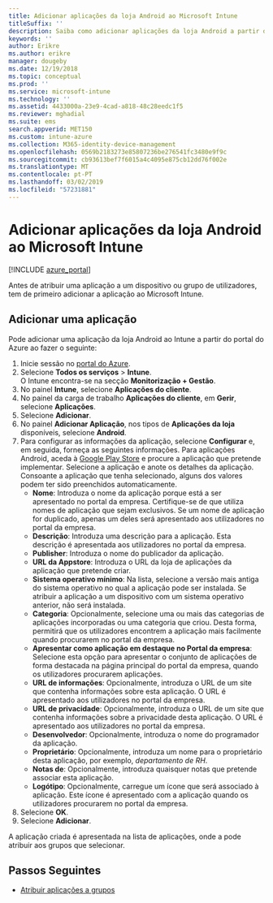 ```yaml
---
title: Adicionar aplicações da loja Android ao Microsoft Intune
titleSuffix: ''
description: Saiba como adicionar aplicações da loja Android a partir da Google Play store ao Microsoft Intune.
keywords: ''
author: Erikre
ms.author: erikre
manager: dougeby
ms.date: 12/19/2018
ms.topic: conceptual
ms.prod: ''
ms.service: microsoft-intune
ms.technology: ''
ms.assetid: 4433000a-23e9-4cad-a818-48c28eedc1f5
ms.reviewer: mghadial
ms.suite: ems
search.appverid: MET150
ms.custom: intune-azure
ms.collection: M365-identity-device-management
ms.openlocfilehash: 0569b2183273e85807236be276541fc3480e9f9c
ms.sourcegitcommit: cb93613bef7f6015a4c4095e875cb12dd76f002e
ms.translationtype: MT
ms.contentlocale: pt-PT
ms.lasthandoff: 03/02/2019
ms.locfileid: "57231881"
---
```

# <a name="add-android-store-apps-to-microsoft-intune"></a>Adicionar aplicações da loja Android ao Microsoft Intune

[!INCLUDE [azure_portal](./includes/azure_portal.md)]

Antes de atribuir uma aplicação a um dispositivo ou grupo de utilizadores, tem de primeiro adicionar a aplicação ao Microsoft Intune. 

## <a name="add-an-app"></a>Adicionar uma aplicação

Pode adicionar uma aplicação da loja Android ao Intune a partir do portal do Azure ao fazer o seguinte:

1. Inicie sessão no [portal do Azure](https://portal.azure.com).
2. Selecione **Todos os serviços** > **Intune**.  
    O Intune encontra-se na secção **Monitorização + Gestão**.
3. No painel **Intune**, selecione **Aplicações do cliente**.
4. No painel da carga de trabalho **Aplicações do cliente**, em **Gerir**, selecione **Aplicações**.
5. Selecione **Adicionar**.
6. No painel **Adicionar Aplicação**, nos tipos de **Aplicações da loja** disponíveis, selecione **Android**.
7. Para configurar as informações da aplicação, selecione **Configurar** e, em seguida, forneça as seguintes informações. Para aplicações Android, aceda à [Google Play Store](https://play.google.com/store) e procure a aplicação que pretende implementar. Selecione a aplicação e anote os detalhes da aplicação. Consoante a aplicação que tenha selecionado, alguns dos valores podem ter sido preenchidos automaticamente.
    - **Nome**: Introduza o nome da aplicação porque está a ser apresentado no portal da empresa. Certifique-se de que utiliza nomes de aplicação que sejam exclusivos. Se um nome de aplicação for duplicado, apenas um deles será apresentado aos utilizadores no portal da empresa.
    - **Descrição**: Introduza uma descrição para a aplicação. Esta descrição é apresentada aos utilizadores no portal da empresa.
    - **Publisher**: Introduza o nome do publicador da aplicação.
    - **URL da Appstore**: Introduza o URL da loja de aplicações da aplicação que pretende criar.
    - **Sistema operativo mínimo**: Na lista, selecione a versão mais antiga do sistema operativo no qual a aplicação pode ser instalada. Se atribuir a aplicação a um dispositivo com um sistema operativo anterior, não será instalada.
    - **Categoria**: Opcionalmente, selecione uma ou mais das categorias de aplicações incorporadas ou uma categoria que criou. Desta forma, permitirá que os utilizadores encontrem a aplicação mais facilmente quando procurarem no portal da empresa.
    - **Apresentar como aplicação em destaque no Portal da empresa**: Selecione esta opção para apresentar o conjunto de aplicações de forma destacada na página principal do portal da empresa, quando os utilizadores procurarem aplicações.
    - **URL de informações**: Opcionalmente, introduza o URL de um site que contenha informações sobre esta aplicação. O URL é apresentado aos utilizadores no portal da empresa.
    - **URL de privacidade**: Opcionalmente, introduza o URL de um site que contenha informações sobre a privacidade desta aplicação. O URL é apresentado aos utilizadores no portal da empresa.
    - **Desenvolvedor**: Opcionalmente, introduza o nome do programador da aplicação.
    - **Proprietário**: Opcionalmente, introduza um nome para o proprietário desta aplicação, por exemplo, *departamento de RH*.
    - **Notas de**: Opcionalmente, introduza quaisquer notas que pretende associar esta aplicação.
    - **Logótipo**: Opcionalmente, carregue um ícone que será associado à aplicação. Este ícone é apresentado com a aplicação quando os utilizadores procurarem no portal da empresa.
1. Selecione **OK**.
2. Selecione **Adicionar**.

A aplicação criada é apresentada na lista de aplicações, onde a pode atribuir aos grupos que selecionar. 

## <a name="next-steps"></a>Passos Seguintes

- [Atribuir aplicações a grupos](apps-deploy.md)
